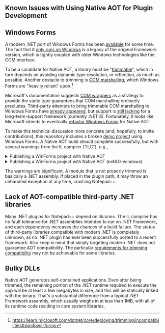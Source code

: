 
Known Issues with Using Native AOT for Plugin Development
---------------------------------------------------------

## Windows Forms

A modern .NET port of Windows Forms has been [available](https://github.com/dotnet/winforms) for some time. The fact that it [only runs on Windows](https://github.com/dotnet/winforms/issues/10028#issuecomment-1743842457) is a legacy of the original Framework version, which is tightly coupled with older Windows technologies like the COM interface.

To be a candidate for Native AOT, a library must be "[trimmable]", which in turn depends on avoiding dynamic type resolution, or reflection, as much as possible. Another obstacle to trimming is [COM marshalling], which Windows Forms are "heavily reliant" upon.[^1]

Microsoft's documentation suggests [COM wrappers] as a strategy to provide the static type guarantees that COM marshalling ordinarily precludes. Third-party attempts to bring trimmable COM marshalling to Windows Forms have [already appeared](https://github.com/kant2002/WinFormsComInterop), but support is [still lacking](https://github.com/kant2002/WinFormsComInterop/issues/62) for a long-term-support framework (currently .NET 8). Fortunately, it looks like Microsoft intends to eventually [refactor Windows Forms](https://github.com/dotnet/winforms/issues/4649) for Native AOT.

To make this technical discussion more concrete (and, hopefully, to invite contributions), this repository includes a broken [demo project](../examples/gui#readme) using Windows Forms. A Native AOT build should complete successfully, but with several warnings from the IL compiler ("ILC"), e.g.,

<details>
<summary>Publishing a WinForms project with Native AOT</summary>
<pre>
<code>
C:\git\Npp.DotNet.Plugin>dotnet publish examples\gui -r win-x64 -f net9.0-windows -c Release
  npp.dotnet.plugin net9.0-windows succeeded (5.3s) → lib\bin\Release\net9.0-windows\win-x64\npp.dotnet.plugin.dll
  Npp.DotNet.Plugin.Gui.Demo net9.0-windows succeeded with 5 warning(s) (41.5s) → examples\gui\bin\Release\net9.0-windows\win-x64\publish\
    C:\Users\Admin\.nuget\packages\microsoft.windowsdesktop.app.runtime.win-x64\9.0.0\runtimes\win-x64\lib\net9.0\System.Windows.Forms.Primitives.dll : warning IL3053: Assembly 'System.Windows.Forms.Primitives' produced AOT analysis warnings.
    ILC : warning IL3000: System.Windows.Forms.ThreadExceptionDialog.ThreadExceptionDialog(Exception): 'System.Reflection.Assembly.Location.get' always returns an empty string for assemblies embedded in a single-file app. If the path to the app directory is needed, consider calling 'System.AppContext.BaseDirectory'.
    C:\Users\Admin\.nuget\packages\microsoft.windowsdesktop.app.runtime.win-x64\9.0.0\runtimes\win-x64\lib\net9.0\System.Windows.Forms.dll : warning IL3053: Assembly 'System.Windows.Forms' produced AOT analysis warnings.
    ILC : warning IL3000: System.Windows.Forms.Control.ControlVersionInfo.OwnerIsInMemoryAssembly.get: 'System.Reflection.Assembly.Location.get' always returns an empty string for assemblies embedded in a single-file app. If the path to the app directory is needed, consider calling 'System.AppContext.BaseDirectory'.
    C:\Users\Admin\.nuget\packages\microsoft.windowsdesktop.app.runtime.win-x64\9.0.0\runtimes\win-x64\lib\net9.0\System.Formats.Nrbf.dll : warning IL3053: Assembly 'System.Formats.Nrbf' produced AOT analysis warnings.

Build succeeded with 5 warning(s) in 47.5s
</code>
</pre>
</details>

<details>
<summary>Publishing a WinForms project with Native AOT (net8.0-windows)</summary>
<pre>
<code>
C:\git\Npp.DotNet.Plugin>dotnet publish examples\gui -r win-x64 -f net8.0-windows -c Release
MSBuild version 17.9.6+a4ecab324 for .NET
  Determining projects to restore...
  All projects are up-to-date for restore.
  Npp.DotNet.Plugin -> C:\git\npp.dotnet.plugin\lib\bin\Release\net8.0-windows\Npp.DotNet.Plugin.dll
  Npp.DotNet.Plugin.Gui.Demo -> C:\git\npp.dotnet.plugin\examples\gui\bin\Release\net8.0-windows\win-x64\Npp.DotNet.Plugin.Gui.Demo.dll
  Optimizing assemblies for size may change the behavior of the app. Be sure to test after publishing. See: https://aka.ms/dotnet-illink
  Generating native code
  ILC: Method '[PresentationFramework]System.Windows.Documents.MsSpellCheckLib.RCW+SpellCheckerFactoryCoClass..ctor()' will always throw because: Invalid IL or CLR metadata in 'Void SpellCheckerFactoryCoClass..ctor()'
  ILC: Method '[PresentationFramework]System.Windows.Documents.MsSpellCheckLib.RCW+SpellCheckerFactoryCoClass.UnregisterUserDictionary(string,string)' will always throw because: Invalid
  IL or CLR metadata in 'Void SpellCheckerFactoryCoClass.UnregisterUserDictionary(System.String, System.String)'
  ILC: Method '[PresentationFramework]System.Windows.Documents.MsSpellCheckLib.RCW+SpellCheckerFactoryCoClass.RegisterUserDictionary(string,string)' will always throw because: Invalid IL
   or CLR metadata in 'Void SpellCheckerFactoryCoClass.RegisterUserDictionary(System.String, System.String)'
  ILC: Method '[PresentationFramework]System.Windows.Documents.MsSpellCheckLib.RCW+SpellCheckerFactoryCoClass.CreateSpellChecker(string)' will always throw because: Invalid IL or CLR met
  adata in 'ISpellChecker SpellCheckerFactoryCoClass.CreateSpellChecker(System.String)'
  ILC: Method '[WindowsBase]MS.Internal.Security.AttachmentService+AttachmentServices..ctor()' will always throw because: Invalid IL or CLR metadata in 'Void AttachmentServices..ctor()'
  ILC: Method '[PresentationCore]MS.Internal.AppModel.CustomCredentialPolicy+InternetSecurityManager..ctor()' will always throw because: Invalid IL or CLR metadata in 'Void InternetSecur
  ityManager..ctor()'
  ILC: Method '[System.DirectoryServices]System.DirectoryServices.UnsafeNativeMethods+PropertyEntry..ctor()' will always throw because: Invalid IL or CLR metadata in 'Void PropertyEntry.
  .ctor()'
  ILC: Method '[System.DirectoryServices]System.DirectoryServices.UnsafeNativeMethods+PropertyValue..ctor()' will always throw because: Invalid IL or CLR metadata in 'Void PropertyValue.
  .ctor()'
     Creating library bin\Release\net8.0-windows\win-x64\native\Npp.DotNet.Plugin.Gui.Demo.lib and object bin\Release\net8.0-windows\win-x64\native\Npp.DotNet.Plugin.Gui.Demo.exp
  Npp.DotNet.Plugin.Gui.Demo -> C:\git\npp.dotnet.plugin\examples\gui\bin\Release\net8.0-windows\win-x64\publish\
</code>
</pre>
</details>

The warnings are significant. A module that is not properly trimmed is basically a .NET assembly. If placed in the plugin path, it may throw an unhandled exception at any time, crashing Notepad++.


## Lack of AOT-compatible third-party .NET libraries

Many .NET plugins for Notepad++ depend on libraries. The IL compiler has no fault tolerance for .NET assemblies intended to run on .NET Framework, and each dependency increases the chances of a build failure. The status of third-party libraries compatible with modern .NET is completely unknown, as no .NET plugin has ever been successfully ported to a recent framework. Also keep in mind that simply targeting modern .NET does not guarantee AOT compatibility. The particular [requirements for trimming compatibility] may not be achievable for some libraries.


## Bulky DLLs

Native AOT generates self-contained applications. Even after being trimmed, the remaining portion of the .NET runtime required to execute the app will be at least a few megabytes in size, and this will be statically linked with the binary. That's a substantial difference from a typical .NET Framework assembly, which usually weighs in at less than 1MB, with all of its runtime code residing in core system libraries.


[^1]: https://learn.microsoft.com/dotnet/core/deploying/trimming/incompatibilities#windows-forms


[COM marshalling]: https://learn.microsoft.com/dotnet/core/deploying/trimming/incompatibilities/#built-in-com-marshalling
[COM wrappers]: https://learn.microsoft.com/dotnet/standard/native-interop/com-wrappers
[requirements for trimming compatibility]: https://learn.microsoft.com/dotnet/core/deploying/trimming/prepare-libraries-for-trimming/#recommendations
[trimmable]: https://learn.microsoft.com/dotnet/core/deploying/trimming/prepare-libraries-for-trimming
